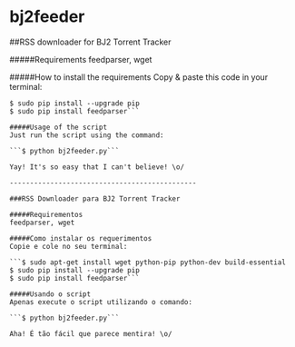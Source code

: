 bj2feeder
=========

##RSS downloader for BJ2 Torrent Tracker

#####Requirements
feedparser, wget

#####How to install the requirements
Copy & paste this code in your terminal:

```$ sudo apt-get install wget python-pip python-dev build-essential 
$ sudo pip install --upgrade pip
$ sudo pip install feedparser```

#####Usage of the script
Just run the script using the command:

```$ python bj2feeder.py```

Yay! It's so easy that I can't believe! \o/

----------------------------------------------

###RSS Downloader para BJ2 Torrent Tracker

#####Requirementos
feedparser, wget

#####Como instalar os requerimentos
Copie e cole no seu terminal:

```$ sudo apt-get install wget python-pip python-dev build-essential 
$ sudo pip install --upgrade pip
$ sudo pip install feedparser```

#####Usando o script
Apenas execute o script utilizando o comando:

```$ python bj2feeder.py```

Aha! É tão fácil que parece mentira! \o/
